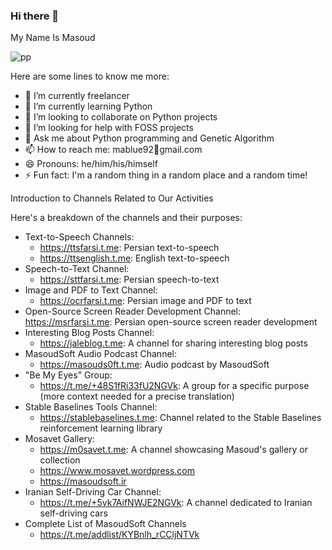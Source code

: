 ### Hi there 👋
My Name Is Masoud


![pp](https://avatars.githubusercontent.com/u/5004900?s=400&v=4)


Here are some lines to know me more:

- 🔭 I’m currently freelancer
- 🌱 I’m currently learning Python
- 👯 I’m looking to collaborate on Python projects
- 🤔 I’m looking for help with FOSS projects
- 💬 Ask me about Python programming and Genetic Algorithm
- 📫 How to reach me: mablue92📎gmail.com
- 😄 Pronouns: he/him/his/himself
- ⚡ Fun fact: I'm a random thing in a random place and a random time!


Introduction to Channels Related to Our Activities

Here's a breakdown of the channels and their purposes:

* Text-to-Speech Channels:
    - https://ttsfarsi.t.me: Persian text-to-speech
    - https://ttsenglish.t.me: English text-to-speech
* Speech-to-Text Channel:
    - https://sttfarsi.t.me: Persian speech-to-text
* Image and PDF to Text Channel:
    - https://ocrfarsi.t.me: Persian image and PDF to text
* Open-Source Screen Reader Development Channel:
    https://msrfarsi.t.me: Persian open-source screen reader development
* Interesting Blog Posts Channel:
    - https://jaleblog.t.me: A channel for sharing interesting blog posts
* MasoudSoft Audio Podcast Channel:
    - https://masouds0ft.t.me: Audio podcast by MasoudSoft
* "Be My Eyes" Group:
    - https://t.me/+48S1fRi33fU2NGVk: A group for a specific purpose (more context needed for a precise translation)
* Stable Baselines Tools Channel:
    - https://stablebaselines.t.me: Channel related to the Stable Baselines reinforcement learning library
* Mosavet Gallery:
    - https://m0savet.t.me: A channel showcasing Masoud's gallery or collection
    - https://www.mosavet.wordpress.com
    - https://masoudsoft.ir
* Iranian Self-Driving Car Channel:
    - https://t.me/+5vk7AifNWJE2NGVk: A channel dedicated to Iranian self-driving cars
* Complete List of MasoudSoft Channels
    - https://t.me/addlist/KYBnlh_rCCljNTVk

